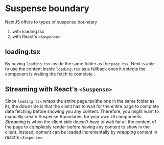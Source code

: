 # Suspense boundary

NextJS offers to types of suspense boundary

1. with loading.tsx
2. with React's `<Suspense>`

## loading.tsx

By having `loading.tsx` inside the same folder as the `page.tsx`, Next is able to use the content inside `loading.tsx` as a fallback once it detects the component is waiting the fetch to complete . 

## Streaming with React's `<Suspense>`

Since `loading.tsx` wraps the entire page.tsx(the one in the same folder as it), the downside is that the client has to wait for the entire page to complete data fetching before showing you any content. Therefore, you might want to manually create Suspense Boundaries for your own UI components. *Streaming* is when the client side doesn't have to wait for all the content of the page to completely render before having any content to show in the client. Instead, content can be loaded incrementally by wrapping content in react's `<Suspense>`. 